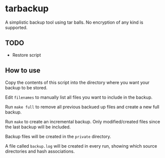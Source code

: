 # tarbackup

A simplistic backup tool using tar balls. No encryption of any kind is supported.

## TODO

* Restore script

## How to use

Copy the contents of this script into the directory where you want your backup to be stored.

Edit `filenames` to manually list all files you want to include in the backup.

Run `make full` to remove all previous backued up files and create a new full backup.

Run `make` to create an incremental backup. Only modified/created files since the last backup will be included.

Backup files will be created in the `private` directory.

A file called `backup.log` will be created in every run, showing which source directories and hash associations.
